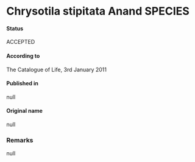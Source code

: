 Chrysotila stipitata Anand SPECIES
=======

#### Status
ACCEPTED

#### According to
The Catalogue of Life, 3rd January 2011

#### Published in
null

#### Original name
null

### Remarks
null